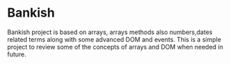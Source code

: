 # Bankish
Bankish project is based on arrays, arrays methods also numbers,dates related terms along with some advanced DOM and events.
This is a simple project to review some of the concepts of arrays and DOM when needed in future.
